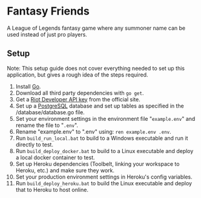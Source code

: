 # Fantasy Friends

A League of Legends fantasy game where any summoner name can be used instead of just pro players.

## Setup
Note: This setup guide does not cover everything needed to set up this application, but gives a rough idea of the steps required.

1. Install [Go](https://golang.org/dl/).
2. Download all third party dependencies with ```go get```.
3. Get a [Riot Developer API key](https://developer.riotgames.com/) from the official site.
4. Set up a [PostgreSQL](https://www.postgresql.org/download/) database and set up tables as specified in the /database/database.go file.
5. Set your environment settings in the environment file "```example.env```" and rename the file to "```.env```".
6. Rename "example.env" to ".env" using: ```ren example.env .env```.
7. Run ```build_run_local.bat``` to build to a Windows executable and run it directly to test.
8. Run ```build_deploy_docker.bat``` to build to a Linux executable and deploy a local docker container to test.
9. Set up Heroku dependencies (Toolbelt, linking your workspace to Heroku, etc.) and make sure they work.
10. Set your production environment settings in Heroku's config variables.
11. Run ```build_deploy_heroku.bat``` to build the Linux executable and deploy that to Heroku to host online.
